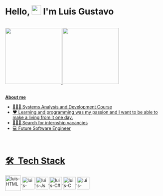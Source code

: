<h1 aligns"center">Hello, <img src="https://raw.githubusercontent.com/MartinHeinz/MartinHeinz/master/wave.gif" height="30px"> I'm Luis Gustavo</h1>

<br>
<div>
    <a href="https://github.com/LuisDiadema">
    <img height="180em" src="https://github-readme-stats.vercel.app/api/top-langs/?username=LuisDiadema&theme=dark&layout=compact"/>
    <img height="180em" src="https://github-readme-stats.vercel.app/api?username=LuisDiadema&theme=dark&show_icons=true"/>
</div>
<br>

**About me**
- 👨🏻‍🎓 Systems Analysis and Development Course
- ❤ Learning and programming was my passion and I want to be able to make a living from it one day.
- 👨🏻‍💻 Search for internship vacancies
- 💻 Future Software Engineer

<br>

# 🛠 &nbsp;Tech Stack

<div>
    <img align="center" alt="luis-HTML" heigth="40" width="50" src="https://cdn.jsdelivr.net/gh/devicons/devicon/icons/html5/html5-original-wordmark.svg"/>
    <img align="center" alt="luis-CSS" heigth="30" width="40" src="https://cdn.jsdelivr.net/gh/devicons/devicon/icons/css3/css3-original-wordmark.svg"/>
    <img align="center" alt="luis-Js" heigth="30" width="40" src="https://cdn.jsdelivr.net/gh/devicons/devicon/icons/javascript/javascript-original.svg"/>
    <img align="center" alt="luis-C#" heigth="30" width="40" src="https://cdn.jsdelivr.net/gh/devicons/devicon/icons/csharp/csharp-original.svg"/>
    <img align="center" alt="luis-C" heigth="30" width="40" src="https://cdn.jsdelivr.net/gh/devicons/devicon/icons/c/c-original.svg"/>
    <img align="center" alt="luis-SQL" heigth="30" width="40" src="https://cdn.jsdelivr.net/gh/devicons/devicon/icons/mysql/mysql-original-wordmark.svg"/>
</div>

